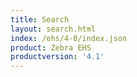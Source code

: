 ```yaml
---
title: Search
layout: search.html
index: /ehs/4-0/index.json
product: Zebra EHS
productversion: '4.1'
---
```













